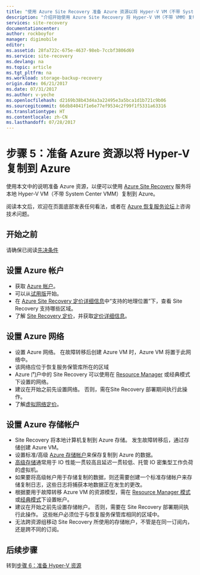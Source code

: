 ```yaml
---
title: "使用 Azure Site Recovery 准备 Azure 资源以将 Hyper-V VM（不带 System Center VMM）复制到 Azure | Azure"
description: "介绍开始使用 Azure Site Recovery 将 Hyper-V VM（不带 VMM）复制到 Azure 之前需在 Azure 中准备好的资源"
services: site-recovery
documentationcenter: 
author: rockboyfor
manager: digimobile
editor: 
ms.assetid: 28fa722c-675e-4637-98eb-7ccbf3806d69
ms.service: site-recovery
ms.devlang: na
ms.topic: article
ms.tgt_pltfrm: na
ms.workload: storage-backup-recovery
origin.date: 06/21/2017
ms.date: 07/31/2017
ms.author: v-yeche
ms.openlocfilehash: d2169b38b43d4a3a22495e3a5bca1d1b721c9b06
ms.sourcegitcommit: 66db84041f1e6e77ef9534c2f99f1f5331a63316
ms.translationtype: HT
ms.contentlocale: zh-CN
ms.lasthandoff: 07/28/2017
---
```

# <a name="step-5-prepare-azure-resources-for-hyper-v-replication-to-azure"></a>步骤 5：准备 Azure 资源以将 Hyper-V 复制到 Azure

使用本文中的说明准备 Azure 资源，以便可以使用 [Azure Site Recovery](site-recovery-overview.md) 服务将本地 Hyper-V VM（不带 System Center VMM）复制到 Azure。

阅读本文后，欢迎在页面底部发表任何看法，或者在 [Azure 恢复服务论坛](https://social.msdn.microsoft.com/Forums/en-US/home?forum=hypervrecovmgr)上咨询技术问题。

## <a name="before-you-start"></a>开始之前

请确保已阅读[先决条件](hyper-v-site-walkthrough-prerequisites.md)

## <a name="set-up-an-azure-account"></a>设置 Azure 帐户

- 获取 [Azure 帐户](http://azure.microsoft.com/)。
- 可以从[试用版](https://www.azure.cn/pricing/1rmb-trial/)开始。
- 在 [Azure Site Recovery 定价详细信息](https://www.azure.cn/pricing/details/site-recovery/)中“支持的地理位置”下，查看 Site Recovery 支持哪些区域。
- 了解 [Site Recovery 定价](site-recovery-faq.md#pricing)，并获取[定价详细信息](https://www.azure.cn/pricing/details/site-recovery/)。

## <a name="set-up-an-azure-network"></a>设置 Azure 网络

- 设置 Azure 网络。 在故障转移后创建 Azure VM 时，Azure VM 将置于此网络中。
- 该网络应位于恢复服务保管库所在的区域
- Azure 门户中的 Site Recovery 可以使用在 [Resource Manager](../resource-manager-deployment-model.md) 或经典模式下设置的网络。
- 建议在开始之前先设置网络。 否则，需在Site Recovery 部署期间执行此操作。
- 了解[虚拟网络定价](https://www.azure.cn/pricing/details/networking/)。

## <a name="set-up-an-azure-storage-account"></a>设置 Azure 存储帐户

- Site Recovery 将本地计算机复制到 Azure 存储。 发生故障转移后，通过存储创建 Azure VM。
- 设置标准/高级 [Azure 存储帐户](../storage/storage-create-storage-account.md#create-a-storage-account)来保存复制到 Azure 的数据。
- [高级存储](../storage/storage-premium-storage.md)通常用于 IO 性能一贯较高且延迟一贯较低、托管 IO 密集型工作负荷的虚拟机。
- 如果要将高级帐户用于存储复制的数据，则还需要创建一个标准存储帐户来存储复制日志，这些日志将捕获本地数据正在发生的更改。
- 根据要用于故障转移 Azure VM 的资源模型，需在 [Resource Manager 模式](../storage/storage-create-storage-account.md)或[经典模式](../storage/storage-create-storage-account-classic-portal.md)下设置帐户。
- 建议在开始之前先设置存储帐户。 否则，需要在 Site Recovery 部署期间执行此操作。 这些帐户必须位于与恢复服务保管库相同的区域中。
- 无法跨资源组移动 Site Recovery 所使用的存储帐户，不管是在同一订阅内，还是跨不同的订阅。

## <a name="next-steps"></a>后续步骤

转到[步骤 6：准备 Hyper-V 资源](hyper-v-site-walkthrough-prepare-hyper-v.md)

<!--Update_Description: new article about walkthrought prepare azure from hyper-v to azure  -->